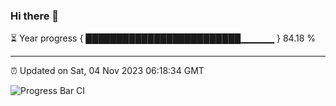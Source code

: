 ### Hi there 👋

⏳ Year progress { █████████████████████████▁▁▁▁▁ } 84.18 %

---

⏰ Updated on Sat, 04 Nov 2023 06:18:34 GMT

![Progress Bar CI](https://github.com/liununu/liununu/workflows/Progress%20Bar%20CI/badge.svg)

